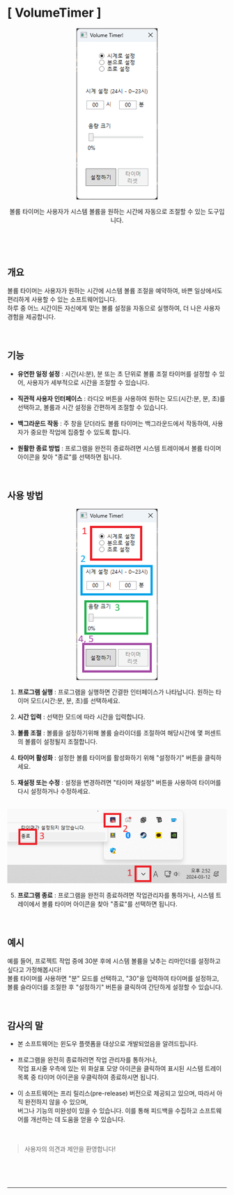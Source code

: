 # [ VolumeTimer ]

<p align="center">
      <img src=".\image\VolumeTimer_fullScreenshot.png">
</p>
<p align="center">
      볼륨 타이머는 사용자가 시스템 볼륨을 원하는 시간에 자동으로 조절할 수 있는 도구입니다.
</p>
</br></br></br>

## 개요

볼륨 타이머는 사용자가 원하는 시간에 시스템 볼륨 조절을 예약하여, 바쁜 일상에서도 편리하게 사용할 수 있는 소프트웨어입니다.</br>
하루 중 어느 시간이든 자신에게 맞는 볼륨 설정을 자동으로 실행하여, 더 나은 사용자 경험을 제공합니다.</br></br></br>

## 기능

- **유연한 일정 설정** : 시간(시:분), 분 또는 초 단위로 볼륨 조절 타이머를 설정할 수 있어, 사용자가 세부적으로 시간을 조절할 수 있습니다.</br></br>
- **직관적 사용자 인터페이스** : 라디오 버튼을 사용하여 원하는 모드(시간:분, 분, 초)를 선택하고, 볼륨과 시간 설정을 간편하게 조절할 수 있습니다.</br></br>
- **백그라운드 작동** : 주 창을 닫더라도 볼륨 타이머는 백그라운드에서 작동하여, 사용자가 중요한 작업에 집중할 수 있도록 합니다.</br></br>
- **원활한 종료 방법** : 프로그램을 완전히 종료하려면 시스템 트레이에서 볼륨 타이머 아이콘을 찾아 "종료"를 선택하면 됩니다.</br></br></br>

## 사용 방법

<p align="center">
      <img src=".\image\VolumeTimer_fullScreenshot_Grid.png">
</p>

1. **프로그램 실행** : 프로그램을 실행하면 간결한 인터페이스가 나타납니다. 원하는 타이머 모드(시간:분, 분, 초)를 선택하세요.</br></br>
2. **시간 입력** : 선택한 모드에 따라 시간을 입력합니다.</br></br>
3. **볼륨 조절** : 볼륨을 설정하기위해 볼륨 슬라이더를 조절하여 해당시간에 몇 퍼센트의 볼륨이 설정될지 조절합니다.</br></br>
4. **타이머 활성화** : 설정한 볼륨 타이머를 활성화하기 위해 "설정하기" 버튼을 클릭하세요.</br></br>
5. **재설정 또는 수정** : 설정을 변경하려면 "타이머 재설정" 버튼을 사용하여 타이머를 다시 설정하거나 수정하세요.</br></br>

<p align="center">
      <img src=".\image\VolumeTimer_Exit.png">
</p>

5. **프로그램 종료** : 프로그램을 완전히 종료하려면 작업관리자를 통하거나, 시스템 트레이에서 볼륨 타이머 아이콘을 찾아 "종료"를 선택하면 됩니다.</br></br></br>

## 예시

예를 들어, 프로젝트 작업 중에 30분 후에 시스템 볼륨을 낮추는 리마인더를 설정하고 싶다고 가정해봅시다!</br> 
볼륨 타이머를 사용하면 "분" 모드를 선택하고, "30"을 입력하여 타이머를 설정하고,</br> 
볼륨 슬라이더를 조절한 후 "설정하기" 버튼을 클릭하여 간단하게 설정할 수 있습니다.</br></br></br>

## 감사의 말

- 본 소프트웨어는 윈도우 플랫폼을 대상으로 개발되었음을 알려드립니다.</br></br>
- 프로그램을 완전히 종료하려면 작업 관리자를 통하거나,</br>
작업 표시줄 우측에 있는 위 화살표 모양 아이콘을 클릭하여 표시된 시스템 트레이 목록 중
타이머 아이콘을 우클릭하여 종료하시면 됩니다.</br></br>
- 이 소프트웨어는 프리 릴리스(pre-release) 버전으로 제공되고 있으며, 따라서 아직 완전하지 않을 수 있으며,</br>
버그나 기능의 미완성이 있을 수 있습니다. 이를 통해 피드백을 수집하고 소프트웨어를 개선하는 데 도움을 얻을 수 있습니다.</br></br></br>
> 사용자의 의견과 제안을 환영합니다!

</br></br></br>

---
